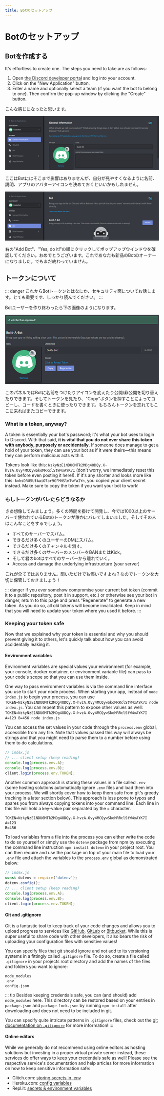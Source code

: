 ```yaml
---
title: Botのセットアップ
---
```


<!--
# Setting up a bot application
-->

# Botのセットアップ

<!--
## Creating your bot
-->

## Botを作成する

It's effortless to create one. The steps you need to take are as follows:

1. Open [the Discord developer portal](https://discord.com/developers/applications) and log into your account.
2. Click on the "New Application" button.
3. Enter a name and optionally select a team (if you want the bot to belong to one). Then confirm the pop-up window by clicking the "Create" button.

<!--
You should see a page like this:
-->

こんな感じになったと思います。

![Successfully created application](./images/create-app.png)

<!--
You can optionally enter a name, description, and avatar for your application here. Once you've saved your changes, you can move on by selecting the "Bot" tab in the left pane.
-->

ここはBotにはそこまで影響はありませんが、自分が見やすくなるように名前、説明、アプリのアバターアイコンを決めておくといいかもしれません。

![Create a bot UI](./images/create-bot.png)

<!--
Click the "Add Bot" button on the right and confirm the pop-up window by clicking "Yes, do it!". Congratulations, you're now the proud owner of a shiny new Discord bot! You're not quite done, though.
-->

右の"Add Bot"、"Yes, do it!"の順にクリックしてポップアップウインドウを確認してください。おめでとうございます。これであなたも新品のBotのオーナーになりました。でもまだ終わっていません。

<!--
## Your token
-->

## トークンについて

<!--
::: danger
This section is critical, so pay close attention. It explains what your bot token is, as well as the security aspects of it.
:::
-->

::: danger
これからBotトークンとはなにか、セキュリティ面についてお話します。とても重要です、しっかり読んでください。
:::

<!--
After creating a bot user, you'll see a section like this:
-->

Botユーザーを作り終わったら下の画像のようになります。

![Bot application](./images/created-bot.png)

<!--
In this panel, you can give your bot a snazzy avatar, set its username, and make it public or private. You can access your token in this panel as well, either by revealing it or simply pressing the "Copy" button. When we ask you to paste your token somewhere, this is the value that you need to put in. Don't worry if you do happen to lose it at some point; you can always come back to this page and copy it again.
-->

このパネルではBotに名前をつけたりアイコンを変えたり公開/非公開を切り替えたりできます。そしてトークンを見たり、"Copy"ボタンを押すことによってコピーし、コードを書くときに使ったりできます。もちろんトークンを忘れてもここに来ればまたコピーできます。

### What is a token, anyway?

A token is essentially your bot's password; it's what your bot uses to login to Discord. With that said, **it is vital that you do not ever share this token with anybody, purposely or accidentally**. If someone does manage to get a hold of your token, they can use your bot as if it were theirs—this means they can perform malicious acts with it.

Tokens look like this: `NzkyNzE1NDU0MTk2MDg4ODQy.X-hvzA.Ovy4MCQywSkoMRRclStW4xAYK7I` (don't worry, we immediately reset this token before even posting it here!). If it's any shorter and looks more like this: `kxbsDRU5UfAaiO7ar9GFMHSlmTwYaIYn`, you copied your client secret instead. Make sure to copy the token if you want your bot to work!

<!--
### Token leak scenario
-->

### もしトークンがバレたらどうなるか

<!--
Let's imagine that you have a bot on over 1,000 servers, and it took you many, many months of coding and patience to get it on that amount. Your token gets leaked somewhere, and now someone else has it. That person can:

* Spam every server your bot is on;
* Attempt to DM spam as many users as they can;
* Attempt to delete as many channels as they can;
* Attempt to kick or ban as many server members as they possibly can;
* Make your bot leave all of the servers it has joined.
* Access and damage the underlying infrastructure (your server)
-->

さあ想像してみましょう。多くの時間を掛けて開発し、今では1000以上のサーバーで使われているBotのトークンが誰かにバレてしまいました。そしてその人はこんなことをするでしょう。

* すべてのサーバーでスパム。
* できるだけ多くのユーザーのDMにスパム。
* できるだけ多くのチャンネルを消す。
* できるだけ多くのサーバーのメンバーをBANまたはKick。
* そして君のbotはすべてのサーバーから離れていく。
* Access and damage the underlying infrastructure (your server)

<!--
All that and much, much more. Sounds pretty terrible, right? So make sure to keep your token as safe as possible!
-->

これが全てではありません。聞いただけでも怖いですよね？なのでトークンを大切に保管しておきましょう！

::: danger
If you ever somehow compromise your current bot token (commit it to a public repository, post it in support, etc.) or otherwise see your bot in danger, return to this page and press "Regenerate" to generate a new token. As you do so, all old tokens will become invalidated. Keep in mind that you will need to update your token where you used it before.
:::

### Keeping your token safe

Now that we explained why your token is essential and why you should prevent giving it to others, let's quickly talk about how you can avoid accidentally leaking it.

#### Environment variables

Environment variables are special values your environment (for example, your console, docker container, or environment variable file) can pass to your code's scope so that you can use them inside.

One way to pass environment variables is via the command line interface you use to start your node process. When starting your app, instead of `node index.js` to begin your process, you can use `TOKEN=NzkyNzE1NDU0MTk2MDg4ODQy.X-hvzA.Ovy4MCQywSkoMRRclStW4xAYK7I node index.js`. You can repeat this pattern to expose other values as well: `TOKEN=NzkyNzE1NDU0MTk2MDg4ODQy.X-hvzA.Ovy4MCQywSkoMRRclStW4xAYK7I A=123 B=456 node index.js`

You can access the set values in your code through the `process.env` global, accessible from any file. Note that values passed this way will always be strings and that you might need to parse them to a number before using them to do calculations.

```js
// index.js
// ... client setup (keep reading)
console.log(process.env.A);
console.log(process.env.B);
client.login(process.env.TOKEN);
```

Another common approach is storing these values in a file called `.env` (some hosting solutions automatically ignore `.env` files and load them into your process. We will shortly cover how to keep them safe from git's greedy tracking in a later section below). This approach is less prone to typos and spares you from always copying tokens into your command line. Each line in this file will hold a key-value pair separated by the `=` character. 

```
TOKEN=NzkyNzE1NDU0MTk2MDg4ODQy.X-hvzA.Ovy4MCQywSkoMRRclStW4xAYK7I
A=123
B=456
```

To load variables from a file into the process you can either write the code to do so yourself or simply use the `dotenv` package from npm by executing the command line instruction `npm install dotenv` in your project root. You can then require and use the package on top of your main file to load your `.env` file and attach the variables to the `process.env` global as demonstrated below:

```js
// index.js
const dotenv = require('dotenv');
dotenv.config();
// ... client setup (keep reading)
console.log(process.env.A);
console.log(process.env.B);
client.login(process.env.TOKEN);
```

#### Git and .gitignore

Git is a fantastic tool to keep track of your code changes and allows you to upload progress to services like [GitHub](https://github.com/), [GitLab](https://about.gitlab.com/) or [Bitbucket](https://bitbucket.org/product). While this is super useful to share code with other developers, it also bears the risk of uploading your configuration files with sensitive values!

You can specify files that git should ignore and not add to its versioning systems in a fittingly called `.gitignore` file. To do so, create a file called `.gitignore` in your projects root directory and add the names of the files and folders you want to ignore:

```
node_modules
.env
config.json
```

::: tip
Besides keeping credentials safe, you can (and should) add `node_modules` here. This directory can be restored based on your entries in `package.json` and `package-lock.json` by running `npm install` after downloading and does not need to be included in git.

You can specify quite intricate patterns in `.gitignore` files, check out the [git documentation on `.gitignore`](https://git-scm.com/docs/gitignore) for more information!
:::

#### Online editors

While we generally do not recommend using online editors as hosting solutions but investing in a proper virtual private server instead, these services do offer ways to keep your credentials safe as well! Please see the respective service's documentation and help articles for more information on how to keep sensitive information safe:

- Glitch.com: [storing secrets in .env](https://glitch.happyfox.com/kb/article/18)
- Heroku.com: [config variables](https://devcenter.heroku.com/articles/config-vars)
- Repl.it: [secrets & environment variables](https://docs.replit.com/repls/secrets-environment-variables)

